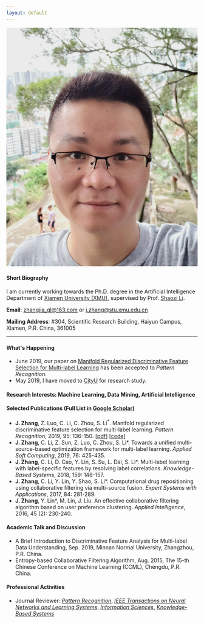 ```yaml
---
layout: default
---
```


<img class="profile-picture" src="jiazhang.jpg">

#### Short Biography

I am currently working towards the Ph.D. degree in the Artificial Intelligence Department of [Xiamen University (XMU)](https://www.xmu.edu.cn/), supervised by Prof. [Shaozi Li](http://imt.xmu.edu.cn/szdw.html).

**Email**: [zhangjia_gl@163.com](mailto:zhangjia_gl@163.com) or [j.zhang@stu.xmu.edu.cn](mailto:j.zhang@stu.xmu.edu.cn)

**Mailing Address**: #304, Scientific Research Building, Haiyun Campus, Xiamen, P.R. China, 361005

---

#### What's Happening

* June 2019, our paper on [Manifold Regularized Discriminative Feature Selection for Multi-label Learning](https://www.sciencedirect.com/science/article/pii/S0031320319302341) has been accepted to *Pattern Recognition*.
* May 2019, I have moved to [CityU](https://www.cityu.edu.hk/) for research study.

#### Research Interests: Machine Learning, Data Mining, Artificial Intelligence

#### Selected Publications (Full List in [Google Scholar](https://scholar.google.com.hk/citations?user=yBaTk-gAAAAJ&hl=en))

* **J. Zhang**, Z. Luo, C. Li, C. Zhou, S. Li<sup>*</sup>. Manifold regularized discriminative feature selection for multi-label learning. *Pattern Recognition*, 2019, 95: 136-150. [[pdf](1-s2.0-S0031320319302341-main.pdf)] [[code](MDFS-master.zip)]
* **J. Zhang**, C. Li, Z. Sun, Z. Luo, C. Zhou, S. Li*. Towards a unified multi-source-based optimization framework for multi-label learning. *Applied Soft Computing*, 2019, 76: 425-435.
* **J. Zhang**, C. Li, D. Cao, Y. Lin, S. Su, L. Dai, S. Li*. Multi-label learning with label-specific features by resolving label correlations. *Knowledge-Based Systems*, 2018, 159: 148-157.
* **J. Zhang**, C. Li, Y. Lin, Y. Shao, S. Li*. Computational drug repositioning using collaborative filtering via multi-source fusion. *Expert Systems with Applications*, 2017, 84: 281-289.
* **J. Zhang**, Y. Lin*, M. Lin, J. Liu. An effective collaborative filtering algorithm based on user preference clustering. *Applied Intelligence*, 2016, 45 (2): 230-240.

#### Academic Talk and Discussion

* A Brief Introduction to Discriminative Feature Analysis for Multi-label Data Understanding, Sep. 2019, Minnan Normal University, Zhangzhou, P.R. China.
* Entropy-based Collaborative Filtering Algorithm, Aug. 2015, The 15-th Chinese Conference on Machine Learning (CCML), Chengdu, P.R. China.

#### Professional Activities

* Journal Reviewer: [*Pattern Recognition*](https://www.journals.elsevier.com/pattern-recognition/), [*IEEE Transactions on Neural Networks and Learning Systems*](https://mc.manuscriptcentral.com/tnnls), [*Information Sciences*](https://www.journals.elsevier.com/information-sciences), [*Knowledge-Based Systems*](https://www.journals.elsevier.com/knowledge-based-systems)
